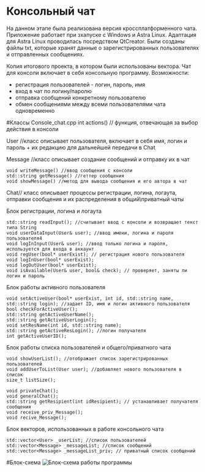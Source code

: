 # Консольный чат

На данном этапе была реализована версия кроссплатформенного чата. Приложение работает при зхапуске с Windows и Astra Linux.
Адаптация для Astra Linux проводилась посредством QtCreator. Были созданы файлы txt, которые хранят данные о зарегистрированных пользователях
и отправленных сообщениях.

Копия итогового проекта, в котором были использованы вектора. Чат для консоли включает в себя консольную программу. Возможности:
- регистрация пользователей - логин, пароль, имя
- вход в чат по логину/паролю
- отправка сообщений конкретному пользователю
- обмен сообщениями между всеми пользователями чата одновременно 

#Классы
Console_chat.cpp
int actions() // функция, отвечающая за выбор действия в консоли

User //класс описывает пользователя, включает в себя имя, логин и пароль + их редакцию для дальнейшей передачи в Chat

Message //класс описывает создание сообщений и отправку их в чат

	void writeMessage() //ввод сообщения с консоли
	std::string getMessage() //геттер сообщения
	void showMessage() //метод для вывода сообщения и его автора в чат

Chat// класс описывает процессы регистрации, логина, логаута, отправки сообщения и их распределения в общий\приватный чаты

Блок регистрации, логина и логаута


	std::string readInput(); //считывает ввод с консоли и возвращает текст типа String
	void userDataInput(User& user); //ввод имени, логина и пароля пользователя4
	void logInInput(User& user); //ввод только логина и пароля, используется для входа в аккаунт 
	void regUser(bool* userExist); // регистрация нового пользователя
	void logInUser(bool* userExist);
	void logOutUser(bool* userExist);
	void isAvailable(User& user, bool& check); // проверяет, заняты ли логин и пароль

Блок работы активного пользователя

	void setActiveUser(bool* userExist, int id, std::string name, std::string login); //задает ID, имя и логин активного пользователя
	bool checkForActiveUser();
	std::string getActiveUserName();
	std::string getActiveUserLogin();
	void setResName(int id, std::string name);
	std::string getActiveResLogin(); //логин получателя
	int getActiveUserID();

 Блок работы списка пользователей и общего/приватного чата

 	void showUserList(); //отображает список зарегистрированных пользователей
	void addUserToList(User user); //добавляет нового пользователя в список
	size_t listSize();

	void privateChat();
	void generalChat();
	std::string getResipient(int idResipient); // устанавливает получателя сообщения
	void receive_priv_Message();
	void recive_Message();

 Блок векторов, использованных в работе консольного чата

	std::vector<User> _userList; //список пользователей
	std::vector<Message> _messageList; //список сообщений
	std::vector<Message> _messageList_priv; // приватный список сообщений

#Блок-схема
![Блок-схема работы программы](Scheme.png)


